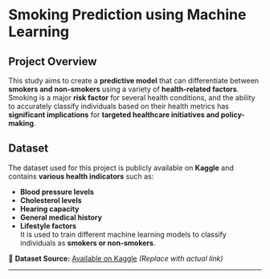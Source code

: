 # **Smoking Prediction using Machine Learning**

## **Project Overview**
This study aims to create a **predictive model** that can differentiate between **smokers and non-smokers** using a variety of **health-related factors**. Smoking is a major **risk factor** for several health conditions, and the ability to accurately classify individuals based on their health metrics has **significant implications** for **targeted healthcare initiatives and policy-making**.

## **Dataset**
The dataset used for this project is publicly available on **Kaggle** and contains **various health indicators** such as:
- **Blood pressure levels**
- **Cholesterol levels**
- **Hearing capacity**
- **General medical history**
- **Lifestyle factors**  
It is used to train different machine learning models to classify individuals as **smokers or non-smokers**.

🔗 **Dataset Source:** [Available on Kaggle](https://www.kaggle.com/) *(Replace with actual link)*

---